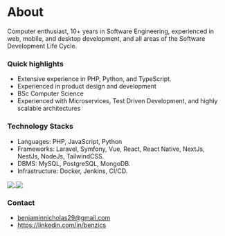 # About
Computer enthusiast, 10+ years in Software Engineering, experienced in web, mobile, and desktop development, and all areas of the Software Development Life Cycle.

### Quick highlights
- Extensive experience in PHP, Python, and TypeScript.
- Experienced in product design and development
- BSc Computer Science
- Experienced with Microservices, Test Driven Development, and highly scalable architectures

### Technology Stacks
- Languages: PHP, JavaScript, Python
- Frameworks: Laravel, Symfony, Vue, React, React Native, NextJs, NestJs, NodeJs, TailwindCSS.
- DBMS: MySQL, PostgreSQL, MongoDB.
- Infrastructure: Docker, Jenkins, CI/CD.

<a href="https://github.com/benzics">
  <img align="center" src="https://github-readme-stats.vercel.app/api?username=benzics&theme=nord&show_icons=true&count_private=true&hide=contribs&line_height=40" />
</a>
<a href="https://github.com/benzics">
  <img align="center" src="https://github-readme-stats.vercel.app/api/top-langs/?username=benzics&theme=nord&langs_count=4" />
</a>


### Contact
- benjaminnicholas29@gmail.com
- https://linkedin.com/in/benzics
